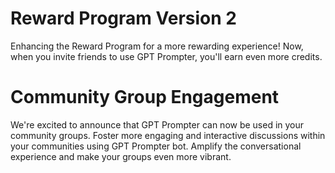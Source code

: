 # Reward Program Version 2

Enhancing the Reward Program for a more rewarding experience! Now, when you invite friends to use GPT Prompter, you'll earn even more credits.

# Community Group Engagement

We're excited to announce that GPT Prompter can now be used in your community groups. Foster more engaging and interactive discussions within your communities using GPT Prompter bot. Amplify the conversational experience and make your groups even more vibrant.
